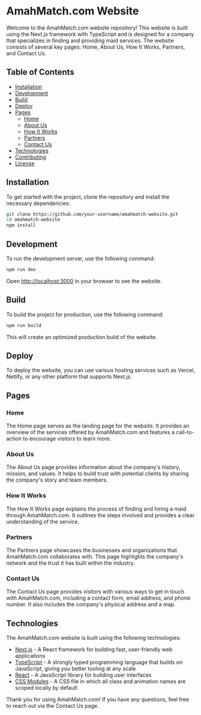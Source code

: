 # AmahMatch.com Website

Welcome to the AmahMatch.com website repository! This website is built using the Next.js framework with TypeScript and is designed for a company that specializes in finding and providing maid services. The website consists of several key pages: Home, About Us, How It Works, Partners, and Contact Us.

## Table of Contents

- [Installation](#installation)
- [Development](#development)
- [Build](#build)
- [Deploy](#deploy)
- [Pages](#pages)
  - [Home](#home)
  - [About Us](#about-us)
  - [How It Works](#how-it-works)
  - [Partners](#partners)
  - [Contact Us](#contact-us)
- [Technologies](#technologies)
- [Contributing](#contributing)
- [License](#license)

## Installation

To get started with the project, clone the repository and install the necessary dependencies:

```bash
git clone https://github.com/your-username/amahmatch-website.git
cd amahmatch-website
npm install
```

## Development

To run the development server, use the following command:

```bash
npm run dev
```

Open [http://localhost:3000](http://localhost:3000) in your browser to see the website.

## Build

To build the project for production, use the following command:

```bash
npm run build
```

This will create an optimized production build of the website.

## Deploy

To deploy the website, you can use various hosting services such as Vercel, Netlify, or any other platform that supports Next.js.

## Pages

### Home

The Home page serves as the landing page for the website. It provides an overview of the services offered by AmahMatch.com and features a call-to-action to encourage visitors to learn more.

### About Us

The About Us page provides information about the company's history, mission, and values. It helps to build trust with potential clients by sharing the company's story and team members.

### How It Works

The How It Works page explains the process of finding and hiring a maid through AmahMatch.com. It outlines the steps involved and provides a clear understanding of the service.

### Partners

The Partners page showcases the businesses and organizations that AmahMatch.com collaborates with. This page highlights the company's network and the trust it has built within the industry.

### Contact Us

The Contact Us page provides visitors with various ways to get in touch with AmahMatch.com, including a contact form, email address, and phone number. It also includes the company's physical address and a map.

## Technologies

The AmahMatch.com website is built using the following technologies:

- [Next.js](https://nextjs.org/) - A React framework for building fast, user-friendly web applications
- [TypeScript](https://www.typescriptlang.org/) - A strongly typed programming language that builds on JavaScript, giving you better tooling at any scale
- [React](https://reactjs.org/) - A JavaScript library for building user interfaces
- [CSS Modules](https://github.com/css-modules/css-modules) - A CSS file in which all class and animation names are scoped locally by default


Thank you for using AmahMatch.com! If you have any questions, feel free to reach out via the Contact Us page.
